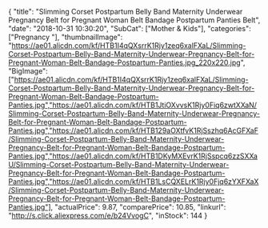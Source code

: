 {
	"title": "Slimming Corset Postpartum Belly Band Maternity Underwear Pregnancy Belt for Pregnant Woman Belt Bandage Postpartum Panties Belt",
	"date": "2018-10-31 10:30:20",
	"SubCat": ["Mother & Kids"],
	"categories": ["Pregnancy "],
	"thumbnailImage": "https://ae01.alicdn.com/kf/HTB1I4qQXsrrK1Rjy1zeq6xalFXaL/Slimming-Corset-Postpartum-Belly-Band-Maternity-Underwear-Pregnancy-Belt-for-Pregnant-Woman-Belt-Bandage-Postpartum-Panties.jpg_220x220.jpg",
	"BigImage": ["https://ae01.alicdn.com/kf/HTB1I4qQXsrrK1Rjy1zeq6xalFXaL/Slimming-Corset-Postpartum-Belly-Band-Maternity-Underwear-Pregnancy-Belt-for-Pregnant-Woman-Belt-Bandage-Postpartum-Panties.jpg","https://ae01.alicdn.com/kf/HTB1JtiOXvvsK1Rjy0Fiq6zwtXXaN/Slimming-Corset-Postpartum-Belly-Band-Maternity-Underwear-Pregnancy-Belt-for-Pregnant-Woman-Belt-Bandage-Postpartum-Panties.jpg","https://ae01.alicdn.com/kf/HTB129aOXtfvK1RjSszhq6AcGFXaF/Slimming-Corset-Postpartum-Belly-Band-Maternity-Underwear-Pregnancy-Belt-for-Pregnant-Woman-Belt-Bandage-Postpartum-Panties.jpg","https://ae01.alicdn.com/kf/HTB1DKyMXEvrK1RjSspcq6zzSXXaU/Slimming-Corset-Postpartum-Belly-Band-Maternity-Underwear-Pregnancy-Belt-for-Pregnant-Woman-Belt-Bandage-Postpartum-Panties.jpg","https://ae01.alicdn.com/kf/HTB1LsCQXELrK1Rjy0Fjq6zYXFXaX/Slimming-Corset-Postpartum-Belly-Band-Maternity-Underwear-Pregnancy-Belt-for-Pregnant-Woman-Belt-Bandage-Postpartum-Panties.jpg"],
	"actualPrice": 9.87,
	"comparePrice": 10.85,
	"linkurl": "http://s.click.aliexpress.com/e/b24VvogC",
	"inStock": 144
}
